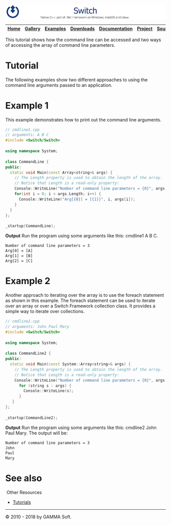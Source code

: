 ![Switch Header](Pictures/SwitchNativeC++port.png)

| [Home](Home.md) | [Gallery](Gallery.md) | [Examples](Examples.md) | [Downloads](Downloads.md) | [Documentation](Documentation.md) | [Project](https://sourceforge.net/projects/switchpro) | [Source](https://github.com/gammasoft71/switch) | [License](License.md) | [Contact](Contact.md) | [GAMMA Soft](https://gammasoft71.wixsite.com/gammasoft) |
|-----------------|-----------------------|-------------------------|-------------------------|-----------------------------------|-------------------------------------------------------|-------------------------------------------------|-----------------------|-----------------------|---------------------------------------------------------|

This tutorial shows how the command line can be accessed and two ways of accessing the array of command line parameters.

# Tutorial

The following examples show two different approaches to using the command line arguments passed to an application.

# Example 1

This example demonstrates how to print out the command line arguments.

```c++
// cmdline1.cpp
// arguments: A B C
#include <Switch/Switch>
 
using namespace System;
 
class CommandLine {
public:
  static void Main(const Array<string>& args) {
    // The Length property is used to obtain the length of the array.
    // Notice that Length is a read-only property:
    Console::WriteLine("Number of command line parameters = {0}", args.Length);
    for(int i = 0; i < args.Length; i++) {
      Console::WriteLine("Arg[{0}] = [{1}]", i, args[i]);
    }
  }
};
 
_startup(CommandLine);
```

**Output** Run the program using some arguments like this: cmdline1 A B C.

```
Number of command line parameters = 3
Arg[0] = [A]
Arg[1] = [B]
Arg[2] = [C]
```

# Example 2

Another approach to iterating over the array is to use the foreach statement as shown in this example. The foreach statement can be used to iterate over an array or over a Switch Framework collection class. It provides a simple way to iterate over collections.

```c++
// cmdline2.cpp
// arguments: John Paul Mary
#include <Switch/Switch>
 
using namespace System;
 
class CommandLine2 {
public:
  static void Main(const System::Array<string>& args) {
    // The Length property is used to obtain the length of the array.
    // Notice that Length is a read-only property:
    Console::WriteLine("Number of command line parameters = {0}", args.Length);
      for (string s : args) {
        Console::WriteLine(s);
      }
   }
};
​
_startup(CommandLine2);
```

**Output** Run the program using some arguments like this: cmdline2 John Paul Mary.
The output will be:

```
Number of command line parameters = 3
John
Paul
Mary
```

# See also
​
Other Resources

* [Tutorials](Tutorials.md)

______________________________________________________________________________________________

© 2010 - 2018 by GAMMA Soft.
